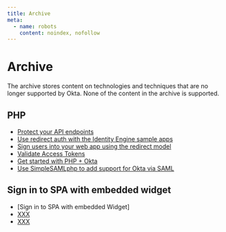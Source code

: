 ```yaml
---
title: Archive
meta:
  - name: robots
    content: noindex, nofollow
---
```


# Archive

The archive stores content on technologies and techniques that are no longer supported by Okta. None of the content in the archive is supported.

## PHP

* [Protect your API endpoints](/archive/php/protect-your-api)
* [Use redirect auth with the Identity Engine sample apps](/archive/php/sampleapp-oie-redirectauth)
* [Sign users into your web app using the redirect model](/archive/php/sign-into-web-app-redirect)
* [Validate Access Tokens](/archive/php/validate-access-tokens)
* [Get started with PHP + Okta](/archive/php/get-started-with-php)
* [Use SimpleSAMLphp to add support for Okta via SAML](/archive/php/simplesamlphp)

## Sign in to SPA with embedded widget

* [Sign in to SPA with embedded Widget]
* [XXX](/archive/)
* [XXX](/archive/)